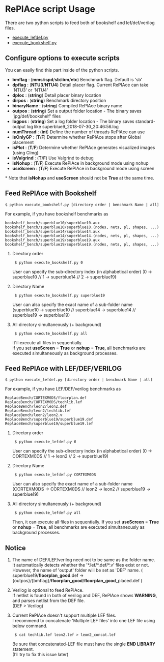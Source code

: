 # RePlAce script Usage
There are two python scripts to feed both of bookshelf and lef/def/verilog files.

* [execute_lefdef.py](../src/execute_lefdef.py)
* [execute_bookshelf.py](../src/execute_bookshelf.py)

## Configure options to execute scripts
You can easily find this part inside of the python scripts.

* __bmflag__ : (__mms__/__ispd__/__sb__/__ibm__/__etc__) Benchmark flag. Default is 'sb'
* __dpflag__ : (__NTU3__/__NTU4__) Detail placer flag. Current RePlAce can take 'NTU3' or 'NTU4'
* __dploc__ : (__string__) Detail placer binary location
* __dirpos__ : (__string__) Benchmark directory position
* __binaryName__ : (__string__) Compiled RePlAce binary name
* __outpos__ : (__string__) Set a output folder location - The binary saves 'jpg/def/bookshelf' files
* __logpos__ : (__string__) Set a log folder location - The binary saves standard-output log like superblue9_2018-07-30_20:46:56.log
* __numThread__ : (__int__) Define the number of threads RePlAce can use
* __isOnlyGP__ : (__T__/__F__) Determine whether RePlAce stops after Global placement
* __isPlot__ : (__T__/__F__) Determine whether RePlAce generates visualized images (using CImg)
* __isValgrind__ : (__T__/__F__) Use Valgrind to debug
* __isNohup__ : (__T__/__F__) Execute RePlAce in background mode using nohup
* __useScreen__ : (__T__/__F__) Execute RePlAce in background mode using screen

\* Note that __isNohup__ and __useScreen__ should not be __True__ at the same time.

## Feed RePlAce with Bookshelf 
    $ python execute_bookshelf.py [directory order | benchmark Name | all]

For example, if you have bookshelf benchmarks as

    bookshelf_bench/superblue10/superblue10.aux
    bookshelf_bench/superblue10/superblue10.(nodes, nets, pl, shapes, ...)
    bookshelf_bench/superblue14/superblue14.aux
    bookshelf_bench/superblue14/superblue14.(nodes, nets, pl, shapes, ...)
    bookshelf_bench/superblue19/superblue19.aux
    bookshelf_bench/superblue19/superblue19.(nodes, nets, pl, shapes, ...)

1. Directory order
    
        $ python execute_bookshelf.py 0
    User can specify the sub-directory index (in alphabetical order)
    (0 -> superblue10 // 1 -> superblue14 // 2 -> superblue19)

2. Directory Name

        $ python execute_bookshelf.py superblue19
    User can also specify the exact name of a sub-folder name  
    (superblue10 -> superblue10 // superblue14 -> superblue14 // superblue19 -> superblue19)

3. All directory simultaneously (+ background)

        $ python execute_bookshelf.py all
    It'll execute all files in sequentially.  
    If you set __useScreen__ = __True__ or __nohup__ = __True__, all benchmarks are executed simultaneously as background processes.
    
## Feed RePlAce with LEF/DEF/VERILOG
    $ python execute_lefdef.py [directory order | benchmark Name | all]

For example, if you have LEF/DEF/verilog benchmarks as

    ReplaceBench/CORTEXM0DS/floorplan.def
    ReplaceBench/CORTEXM0DS/techlib.lef
    ReplaceBench/leon2/leon2.def
    ReplaceBench/leon2/techlib.lef
    ReplaceBench/leon2/leon2.v
    ReplaceBench/superblue19/superblue19.def
    ReplaceBench/superblue19/superblue19.lef

1. Directory order  

        $ python execute_lefdef.py 0
    
    User can specify the sub-directory index (in alphabetical order)
    (0 -> CORTEXM0DS // 1 -> leon2 // 2 -> superblue19)

2. Directory Name  

        $ python execute_lefdef.py CORTEXM0DS
    
    User can also specify the exact name of a sub-folder name  
    (CORTEXM0DS -> CORTEXM0DS // leon2 -> leon2 // superblue19 -> superblue19)

3. All directory simultaneously (+ background)  

        $ python execute_lefdef.py all
        
    Then, it can execute all files in sequentially. 
    If you set __useScreen__ = __True__ or __nohup__ = __True__, all benchmarks are executed simultaneously as background processes.


## Notice

1. The name of DEF/LEF/verilog need not to be same as the folder name.  
    It automatically detects whether the '\*.lef/\*.def/\*.v' files exist or not. However, the name of 'output' folder will be set as 'DEF' name. ( superblue19/__floorplan_good__.def -> {outpos}/{bmflag}/__floorplan_good__/__floorplan_good__\_placed.def )

2. Verilog is optional to feed RePlAce.  
    If netlist is found in both of verilog and DEF, RePlAce shows __WARNING__, and parses netlist from the DEF file.  
    (DEF > Verilog)

3. Current RePlAce doesn't support multiple LEF files.  
    I recommend to concatenate 'Multiple LEF files' into one LEF file using below command.

        $ cat techlib.lef leon2.lef > leon2_concat.lef
    
    Be sure that concatenated-LEF file must have the single __END LIBRARY__ statement.  
    (I’ll try to fix this issue later) 
